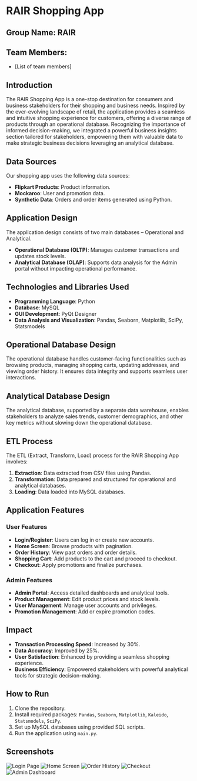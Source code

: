# RAIR Shopping App

## Group Name: RAIR

## Team Members:
- [List of team members]

## Introduction
The RAIR Shopping App is a one-stop destination for consumers and business stakeholders for their shopping and business needs. Inspired by the ever-evolving landscape of retail, the application provides a seamless and intuitive shopping experience for customers, offering a diverse range of products through an operational database. Recognizing the importance of informed decision-making, we integrated a powerful business insights section tailored for stakeholders, empowering them with valuable data to make strategic business decisions leveraging an analytical database.

## Data Sources
Our shopping app uses the following data sources:
- **Flipkart Products**: Product information.
- **Mockaroo**: User and promotion data.
- **Synthetic Data**: Orders and order items generated using Python.

## Application Design
The application design consists of two main databases – Operational and Analytical.

- **Operational Database (OLTP)**: Manages customer transactions and updates stock levels.
- **Analytical Database (OLAP)**: Supports data analysis for the Admin portal without impacting operational performance.

## Technologies and Libraries Used
- **Programming Language**: Python
- **Database**: MySQL
- **GUI Development**: PyQt Designer
- **Data Analysis and Visualization**: Pandas, Seaborn, Matplotlib, SciPy, Statsmodels

## Operational Database Design
The operational database handles customer-facing functionalities such as browsing products, managing shopping carts, updating addresses, and viewing order history. It ensures data integrity and supports seamless user interactions.

## Analytical Database Design
The analytical database, supported by a separate data warehouse, enables stakeholders to analyze sales trends, customer demographics, and other key metrics without slowing down the operational database.

## ETL Process
The ETL (Extract, Transform, Load) process for the RAIR Shopping App involves:
1. **Extraction**: Data extracted from CSV files using Pandas.
2. **Transformation**: Data prepared and structured for operational and analytical databases.
3. **Loading**: Data loaded into MySQL databases.

## Application Features
### User Features
- **Login/Register**: Users can log in or create new accounts.
- **Home Screen**: Browse products with pagination.
- **Order History**: View past orders and order details.
- **Shopping Cart**: Add products to the cart and proceed to checkout.
- **Checkout**: Apply promotions and finalize purchases.

### Admin Features
- **Admin Portal**: Access detailed dashboards and analytical tools.
- **Product Management**: Edit product prices and stock levels.
- **User Management**: Manage user accounts and privileges.
- **Promotion Management**: Add or expire promotion codes.

## Impact
- **Transaction Processing Speed**: Increased by 30%.
- **Data Accuracy**: Improved by 25%.
- **User Satisfaction**: Enhanced by providing a seamless shopping experience.
- **Business Efficiency**: Empowered stakeholders with powerful analytical tools for strategic decision-making.

## How to Run
1. Clone the repository.
2. Install required packages: `Pandas`, `Seaborn`, `Matplotlib`, `Kaleido`, `Statsmodels`, `SciPy`.
3. Set up MySQL databases using provided SQL scripts.
4. Run the application using `main.py`.

## Screenshots
![Login Page](screenshots/login.png)
![Home Screen](screenshots/home.png)
![Order History](screenshots/order_history.png)
![Checkout](screenshots/checkout.png)
![Admin Dashboard](screenshots/admin_dashboard.png)
